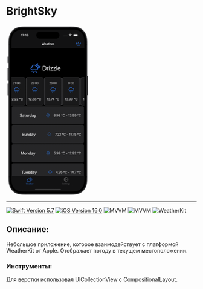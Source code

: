 # BrightSky

<p float="center">
<img src="https://github.com/DeVIn4I/BrightSky/blob/main/Assets/test123.gif" width="220" height="450">
</p>

---

<p align="left"> 
<a href="https://swift.org">
<img src="https://img.shields.io/badge/Swift-5.7-orange" alt="Swift Version 5.7" /></a>
<a href="https://developer.apple.com/ios/">
<img src="https://img.shields.io/badge/iOS-16.0%2B-success" alt="iOS Version 16.0"/></a>
<img src="https://img.shields.io/badge/MVVM-ff69b4" alt="MVVM" /></a>
<img src="https://img.shields.io/badge/No storyboard-purple" alt="MVVM" /></a>
<img src="https://img.shields.io/badge/WeatherKit-yellow" alt="WeatherKit" /></a>
</p>

## Описание:

Небольшое приложение, которое взаимодействует с платформой WeatherKit от Apple. Отображает погоду в текущем местоположении.

### Инструменты:

Для верстки использовал UICollectionView с CompositionalLayout.

